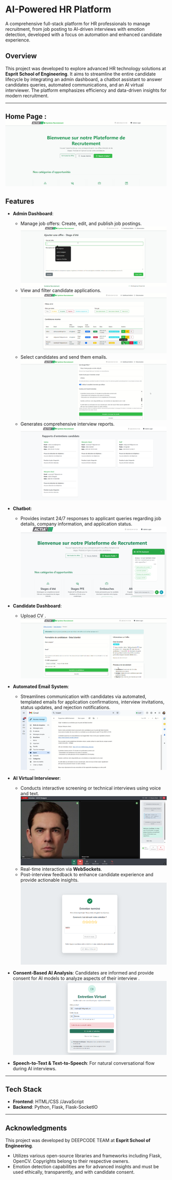 # AI-Powered HR Platform

A comprehensive full-stack platform for HR professionals to manage recruitment, from job posting to AI-driven interviews with emotion detection, developed with a focus on automation and enhanced candidate experience.

## Overview

This project was developed to explore advanced HR technology solutions at **Esprit School of Engineering**. It aims to streamline the entire candidate lifecycle by integrating an admin dashboard, a chatbot assistant to answer candidates queries, automated communications, and an AI virtual interviewer. The platform emphasizes efficiency and data-driven insights for modern recruitment.

---
Home Page :
![Platform Overview](screenshots/homepage.png)
---

## Features

*   **Admin Dashboard**:
    *   Manage job offers: Create, edit, and publish job postings.
        ![Admin - Create Job Offer](screenshots/add_offer.png)
    *   View and filter candidate applications.
        ![Admin - Candidate Listing](screenshots/filter.png)
    *   Select candidates and send them emails. 
        ![Admin - Automated Communication](screenshots/send_email.png)
    *   Generates comprehensive interview reports.
        ![Interview Report Snippet](screenshots/reports.png)

*   **Chatbot**:
    *   Provides instant 24/7 responses to applicant queries regarding job details, company information, and application status.
        ![Chatbot Interaction](screenshots/chatbot.png)


* **Candidate Dashboard**:
   *  Upload CV .
      ![Upload CV](screenshots/upload_cv.png)

*   **Automated Email System**:
    *   Streamlines communication with candidates via automated, templated emails for application confirmations, interview invitations, status updates, and rejection notifications.
       ![Automated Communication](screenshots/email_sent.png)


*   **AI Virtual Interviewer**:
    *   Conducts interactive screening or technical interviews using voice and text.
        ![AI Interview - Candidate View](screenshots/interface.png)
    *   Real-time interaction via **WebSockets**.
    *    Post-interview feedback to enhance candidate experience and provide actionable insights.
        ![Interview Feedback](screenshots/feedback.png)
   *   **Consent-Based AI Analysis**:
       Candidates are informed and provide consent for AI models to analyze aspects of their interview .
      ![Interview Access](screenshots/code_invalide.png)
*   **Speech-to-Text & Text-to-Speech**: For natural conversational flow during AI interviews.

---

## Tech Stack

*   **Frontend**: HTML/CSS /JavaScript
*   **Backend**: Python, Flask, Flask-SocketIO
---

## Acknowledgments

This project was developed by DEEPCODE TEAM at **Esprit School of Engineering**.

*   Utilizes various open-source libraries and frameworks including Flask, OpenCV. Copyrights belong to their respective owners.
*   Emotion detection capabilities are for advanced insights and must be used ethically, transparently, and with candidate consent.

